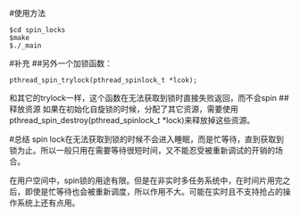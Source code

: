 #使用方法
```
$cd spin_locks
$make
$./_main
```

#补充
##另外一个加锁函数：
```
pthread_spin_trylock(pthread_spinlock_t *lcok);
```
和其它的trylock一样，这个函数在无法获取到锁时直接失败返回，而不会spin
##释放资源
如果在初始化自旋锁的时候，分配了其它资源，需要使用pthread_spin_destroy(pthread_spinlock_t *lock)来释放掉这些资源。

#总结
spin lock在无法获取到锁的时候不会进入睡眠，而是忙等待，直到获取到锁为止。所以一般只用在需要等待很短时间，又不能忍受被重新调试的开销的场合。

在用户空间中，spin锁的用途有限。但是在非实时多任务系统中，在时间片用完之后，即使是忙等待也会被重新调度，所以作用不大。可能在实时且不支持抢占的操作系统上还有点用。
